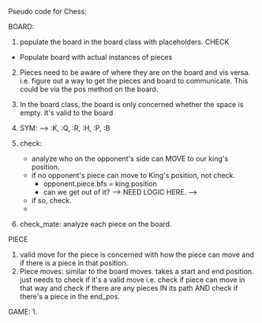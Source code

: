 Pseudo code for Chess:

BOARD:
1. populate the board in the board class with placeholders. CHECK
- Populate board with actual instances of pieces
2. Pieces need to be aware of where they are on the board and vis versa.
    i.e. figure out a way to get the pieces and board to communicate. 
    This could be via the pos method on the board.
3. In the board class, the board is only concerned whether the space is empty. It's valid to the board
4. SYM: --> :K, :Q, :R, :H, :P, :B


4. check: 
    - analyze who on the opponent's side can MOVE to our king's position. 
    - if no opponent's piece can move to King's position, not check.
        - opponent.piece.bfs = king.position
        - can we get out of it? --> NEED LOGIC HERE. -->  
    - if so, check. 
    - 

5. check_mate:
    analyze each piece on the board.


PIECE
1. valid move for the piece is concerned with how the piece can move and if there is a piece in that position.
2. Piece moves: similar to the board moves. takes a start and end position. just needs to check if it's a valid move
    i.e. check if piece can move in that way and check if there are any pieces IN its path
    AND check if there's a piece in the end_pos.


GAME:
1. 
